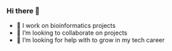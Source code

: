 ### Hi there 👋
 
- 🌱 I work on bioinformatics projects
- 👯 I’m looking to collaborate on projects
- 🤔 I’m looking for help with to grow in my tech career

